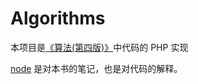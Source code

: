 # Algorithms

本项目是[《算法(第四版)》](http://blog.sina.com.cn/s/blog_c3b6050b0102wxb1.html)中代码的 PHP 实现

[node](https://github.com/liuyuit/algorithms/tree/master/Note) 是对本书的笔记，也是对代码的解释。

